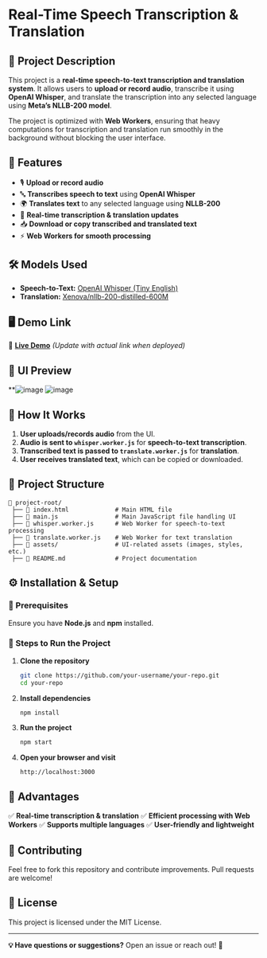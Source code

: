 # **Real-Time Speech Transcription & Translation**

## **📌 Project Description**
This project is a **real-time speech-to-text transcription and translation system**. It allows users to **upload or record audio**, transcribe it using **OpenAI Whisper**, and translate the transcription into any selected language using **Meta’s NLLB-200 model**.

The project is optimized with **Web Workers**, ensuring that heavy computations for transcription and translation run smoothly in the background without blocking the user interface.

## **🚀 Features**
- 🎙 **Upload or record audio**
- 🔤 **Transcribes speech to text** using **OpenAI Whisper**
- 🌍 **Translates text** to any selected language using **NLLB-200**
- 📜 **Real-time transcription & translation updates**
- 📥 **Download or copy transcribed and translated text**
- ⚡ **Web Workers for smooth processing**

## **🛠 Models Used**
- **Speech-to-Text:** [OpenAI Whisper (Tiny English)](https://huggingface.co/openai/whisper-tiny.en)
- **Translation:** [Xenova/nllb-200-distilled-600M](https://huggingface.co/Xenova/nllb-200-distilled-600M)

## **🖥 Demo Link**
🔗 **[Live Demo](#)** *(Update with actual link when deployed)*

## **📸 UI Preview**
**![image](https://github.com/user-attachments/assets/64986695-c195-4756-9c47-dc65789cf611)
![image](https://github.com/user-attachments/assets/eb3c90fa-5010-419e-95c7-9ecd6a3352f8)



## **📌 How It Works**
1. **User uploads/records audio** from the UI.
2. **Audio is sent to `whisper.worker.js`** for **speech-to-text transcription**.
3. **Transcribed text is passed to `translate.worker.js`** for **translation**.
4. **User receives translated text**, which can be copied or downloaded.

## **📂 Project Structure**
```
📂 project-root/
 ├── 📜 index.html             # Main HTML file
 ├── 📜 main.js                # Main JavaScript file handling UI
 ├── 📜 whisper.worker.js      # Web Worker for speech-to-text processing
 ├── 📜 translate.worker.js    # Web Worker for text translation
 ├── 📂 assets/                # UI-related assets (images, styles, etc.)
 ├── 📜 README.md              # Project documentation
```

## **⚙️ Installation & Setup**
### **🔹 Prerequisites**
Ensure you have **Node.js** and **npm** installed.

### **🔹 Steps to Run the Project**
1. **Clone the repository**
   ```sh
   git clone https://github.com/your-username/your-repo.git
   cd your-repo
   ```
2. **Install dependencies**
   ```sh
   npm install
   ```
3. **Run the project**
   ```sh
   npm start
   ```
4. **Open your browser and visit**
   ```
   http://localhost:3000
   ```

## **🌟 Advantages**
✅ **Real-time transcription & translation**
✅ **Efficient processing with Web Workers**
✅ **Supports multiple languages**
✅ **User-friendly and lightweight**

## **📩 Contributing**
Feel free to fork this repository and contribute improvements. Pull requests are welcome!

## **📜 License**
This project is licensed under the MIT License.

---
**💡 Have questions or suggestions?** Open an issue or reach out! 🚀

